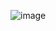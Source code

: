 ![image](https://github.com/duduvf11/Arquitetura-de-Software/assets/105664272/4a5a1e6b-fa8b-4bf4-b1a0-5ed66cf8f1ee)

